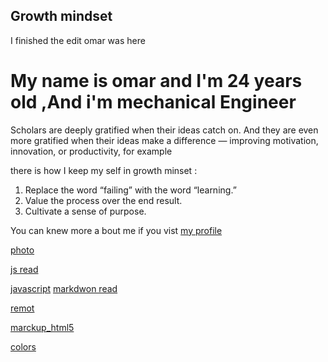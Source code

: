 ## Growth mindset

I finished the edit 
omar was here

# My name is **omar** and I'm 24 years old ,And i'm mechanical Engineer

Scholars are deeply gratified when their ideas catch on. And they are even more gratified when their ideas make a difference — improving motivation, innovation, or productivity, for example

there is how I keep my self in growth minset :

1. Replace the word “failing” with the word “learning.”
1. Value the process over the end result.
1. Cultivate a sense of purpose.


You can knew more a bout me if you vist [my profile](https://github.com/omar7100/peaky-blinders)


[photo](/*https://www.google.com/url?sa=i&source=images&cd=&ved=2ahUKEwiusInmsuTkAhXJyKQKHUfaCIMQjRx6BAgBEAQ&url=https%3A%2F%2Fen.businesstimes.cn%2Farticles%2F115734%2F20190723%2Fpeaky-blinders-season-5-release-date-set-for-august-with-tommy-shelbys-redemption.htm&psig=AOvVaw01BQiZUuiDxmz4Qa37hYqM&ust=1569240557433285/*)

[js read](js.md)

[javascript](read6.md)
[markdwon read](read1.md)

[remot](read3.md)


[marckup_html5](read4.md)

[colors](read5.md)











